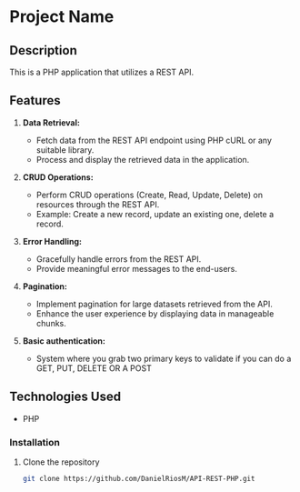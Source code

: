 # Project Name

## Description

This is a PHP application that utilizes a REST API.

## Features

1. **Data Retrieval:**
   - Fetch data from the REST API endpoint using PHP cURL or any suitable library.
   - Process and display the retrieved data in the application.

2. **CRUD Operations:**
   - Perform CRUD operations (Create, Read, Update, Delete) on resources through the REST API.
   - Example: Create a new record, update an existing one, delete a record.

3. **Error Handling:**
   - Gracefully handle errors from the REST API.
   - Provide meaningful error messages to the end-users.

4. **Pagination:**
   - Implement pagination for large datasets retrieved from the API.
   - Enhance the user experience by displaying data in manageable chunks.

5. **Basic authentication:**
   - System where you grab two primary keys to validate if you can do a GET, PUT, DELETE OR A POST


## Technologies Used

- PHP

### Installation

1. Clone the repository
   ```bash
   git clone https://github.com/DanielRiosM/API-REST-PHP.git